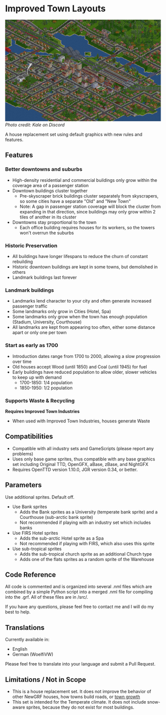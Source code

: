 # Improved Town Layouts

![Photo credit: Kale on Discord](docs/itl_kale.png)
_Photo credit: Kale on Discord_

A house replacement set using default graphics with new rules and features.

## Features
### Better downtowns and suburbs
- High-density residential and commercial buildings only grow within the coverage area of a passenger station
- Downtown buildings cluster together
  - Pre-skyscraper brick buildings cluster separately from skyscrapers, so some cities have a separate "Old" and "New Town"
  - Note: A gap in passenger station coverage will block the cluster from expanding in that direction, since buildings may only grow within 2 tiles of another in its cluster
- Downtowns stay proportional to the town
  - Each office building requires houses for its workers, so the towers won't overrun the suburbs

### Historic Preservation
- All buildings have longer lifespans to reduce the churn of constant rebuilding
- Historic downtown buildings are kept in some towns, but demolished in others
- Landmark buildings last forever

### Landmark buildings
- Landmarks lend character to your city and often generate increased passenger traffic
- Some landmarks only grow in Cities (Hotel, Spa)
- Some landmarks only grow when the town has enough population (Stadium, University, Courthouse)
- All landmarks are kept from appearing too often, either some distance apart or only one per town

### Start as early as 1700
- Introduction dates range from 1700 to 2000, allowing a slow progression over time
- Old houses accept Wood (until 1850) and Coal (until 1945) for fuel
- Early buildings have reduced population to allow older, slower vehicles to keep up with demand
  - 1700-1850: 1/4 population
  - 1850-1950: 1/2 population

### Supports Waste & Recycling
**Requires Improved Town Industries**
- When used with Improved Town Industries, houses generate Waste

## Compatibilities
- Compatible with all industry sets and GameScripts (please report any problems)
- Uses only base game sprites, thus compatible with any base graphics set including Original TTD, OpenGFX, aBase, zBase, and NightGFX
- Requires OpenTTD version 1.10.0, JGR version 0.34, or better.

## Parameters
Use additional sprites. Default off.
- Use Bank sprites
  - Adds the Bank sprites as a University (temperate bank sprite) and a Courthouse (sub-arctic bank sprite)
  - Not recommended if playing with an industry set which includes banks
- Use FIRS Hotel sprites
  - Adds the sub-arctic Hotel sprite as a Spa
  - Not recommended if playing with FIRS, which also uses this sprite
- Use sub-tropical sprites
  - Adds the sub-tropical church sprite as an additional Church type
  - Adds one of the flats sprites as a random sprite of the Warehouse

## Code Reference
All code is commented and is organized into several .nml files which are combined by a simple Python script into a merged .nml file for compiling into the .grf. All of these files are in /src/.

If you have any questions, please feel free to contact me and I will do my best to help.

## Translations
Currently available in:
- English
- German (WoelfiVW)

Please feel free to translate into your language and submit a Pull Request.

## Limitations / Not in Scope
- This is a house replacement set. It does not improve the behavior of other NewGRF houses, how towns build roads, or [town growth](https://wiki.openttd.org/en/Manual/Towns#town-growth)
- This set is intended for the Temperate climate. It does not include snow-aware sprites, because they do not exist for most buildings.
